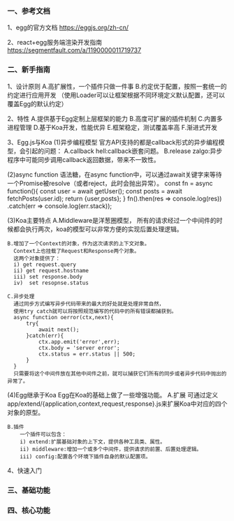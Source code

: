 ### 一、参考文档
1、egg的官方文档
    https://eggjs.org/zh-cn/

2、react+egg服务端渲染开发指南
    https://segmentfault.com/a/1190000011719737

### 二、新手指南
1、设计原则
    A.高扩展性，一个插件只做一件事
    B.约定优于配置，按照一套统一的约定进行应用开发
    （使用Loader可以让框架根据不同环境定义默认配置，还可以覆盖Egg的默认约定）

2、特性
    A.提供基于Egg定制上层框架的能力
    B.高度可扩展的插件机制
    C.内置多进程管理
    D.基于Koa开发，性能优异
    E.框架稳定，测试覆盖率高
    F.渐进式开发

3、Egg.js与Koa
(1)异步编程模型
    官方API支持的都是callback形式的异步编程模型，会引起的问题：
    A.callback hell:callback嵌套问题。
    B.release zalgo:异步程序中可能同步调用callback返回数据，带来不一致性。

(2)async function
    语法糖，在async function中，可以通过await关键字来等待一个Promise被resolve（或者reject，此时会抛出异常）。
    const fn = async function(){
        const user = await getUser();
        const posts = await fetchPosts(user.id);
        return {user,posts};
    }
    fn().then(res => console.log(res))
    .catch(err => console.log(err.stack));

(3)Koa主要特点
    A.Middleware是洋葱圈模型，
      所有的请求经过一个中间件的时候都会执行两次，koa的模型可以非常方便的实现后置处理逻辑。

    B.增加了一个Context的对象，作为这次请求的上下文对象。
      Context上也挂载了Request和Response两个对象。
      这两个对象提供了：
      i) get request.query
      ii) get request.hostname
      iii) set response.body
      iv)  set resopnse.status
      
    C.异步处理
      通过同步方式编写异步代码带来的最大的好处就是处理非常自然，
      使用try catch就可以将按照规范编写的代码中的所有错误都捕获到。
      async function oerror(ctx,next){
          try{
              await next();
          }catch(err){
              ctx.app.emit('error',err);
              ctx.body = 'server error';
              ctx.status = err.status || 500;
          }
      }
      只需要将这个中间件放在其他中间件之前，就可以捕获它们所有的同步或者异步代码中抛出的异常了。

(4)Egg继承于Koa
    Egg在Koa的基础上做了一些增强功能。
    A.扩展
        可通过定义 app/extend/{application,context,request,response}.js来扩展Koa中对应的四个对象的原型。

    B.插件
        一个插件可以包含：
        i) extend:扩展基础对象的上下文，提供各种工具类、属性。
        ii) middleware:增加一个或多个中间件，提供请求的前置、后置处理逻辑。
        iii) config:配置各个环境下插件自身的默认配置项。

4、快速入门




### 三、基础功能

### 四、核心功能

